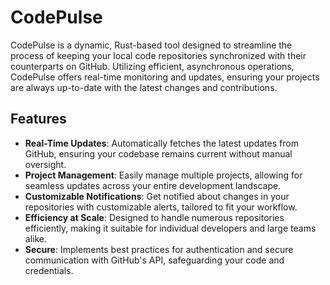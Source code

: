 # CodePulse

CodePulse is a dynamic, Rust-based tool designed to streamline the process of keeping your local code repositories synchronized with their counterparts on GitHub. Utilizing efficient, asynchronous operations, CodePulse offers real-time monitoring and updates, ensuring your projects are always up-to-date with the latest changes and contributions.

## Features

- **Real-Time Updates**: Automatically fetches the latest updates from GitHub, ensuring your codebase remains current without manual oversight.
- **Project Management**: Easily manage multiple projects, allowing for seamless updates across your entire development landscape.
- **Customizable Notifications**: Get notified about changes in your repositories with customizable alerts, tailored to fit your workflow.
- **Efficiency at Scale**: Designed to handle numerous repositories efficiently, making it suitable for individual developers and large teams alike.
- **Secure**: Implements best practices for authentication and secure communication with GitHub's API, safeguarding your code and credentials.
